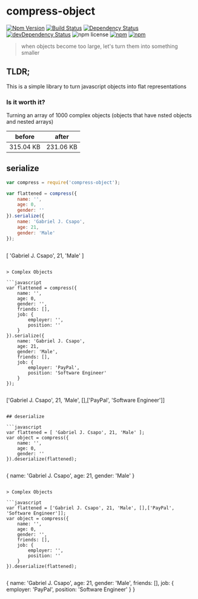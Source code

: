 # compress-object

[![Npm Version](https://img.shields.io/npm/v/compress-object.svg)](https://www.npmjs.com/package/compress-object)
[![Build Status](https://travis-ci.org/gabrielcsapo/compress-object.svg?branch=master)](https://travis-ci.org/gabrielcsapo/compress-object) [![Dependency Status](https://david-dm.org/gabrielcsapo/compress-object.svg)](https://david-dm.org/gabrielcsapo/compress-object)
[![devDependency Status](https://david-dm.org/gabrielcsapo/compress-object/dev-status.svg)](https://david-dm.org/gabrielcsapo/compress-object#info=devDependencies)
![npm license](https://img.shields.io/npm/l/compress-object.svg)
[![npm](https://img.shields.io/npm/dt/compress-object.svg?maxAge=2592000)]()
[![npm](https://img.shields.io/npm/dm/compress-object.svg?maxAge=2592000)]()

> when objects become too large, let's turn them into something smaller

## TLDR;

This is a simple library to turn javascript objects into flat representations

### Is it worth it?

Turning an array of 1000 complex objects (objects that have nsted objects and nested arrays)

|before|after|
|---|---|
|315.04 KB|231.06 KB|

## serialize

```javascript
var compress = require('compress-object');

var flattened = compress({
    name: '',
    age: 0,
    gender: ''
}).serialize({
    name: 'Gabriel J. Csapo',
    age: 21,
    gender: 'Male'
});
```

> ```javascript
[ 'Gabriel J. Csapo', 21, 'Male' ]
```

> Complex Objects

```javascript
var flattened = compress({
    name: '',
    age: 0,
    gender: '',
    friends: [],
    job: {
        employer: '',
        position: ''
    }
}).serialize({
    name: 'Gabriel J. Csapo',
    age: 21,
    gender: 'Male',
    friends: [],
    job: {
        employer: 'PayPal',
        position: 'Software Engineer'
    }
});
```

> ```javascript
['Gabriel J. Csapo', 21, 'Male', [],['PayPal', 'Software Engineer']]
```

## deserialize

```javascript
var flattened = [ 'Gabriel J. Csapo', 21, 'Male' ];
var object = compress({
    name: '',
    age: 0,
    gender: ''
}).deserialize(flattened);
```

> ```javascript
{
    name: 'Gabriel J. Csapo',
    age: 21,
    gender: 'Male'
}
```

> Complex Objects

```javascript
var flattened = ['Gabriel J. Csapo', 21, 'Male', [],['PayPal', 'Software Engineer']];
var object = compress({
    name: '',
    age: 0,
    gender: '',
    friends: [],
    job: {
        employer: '',
        position: ''
    }
}).deserialize(flattened);
```

> ```javascript
{
    name: 'Gabriel J. Csapo',
    age: 21,
    gender: 'Male',
    friends: [],
    job: {
        employer: 'PayPal',
        position: 'Software Engineer'
    }
}
```
